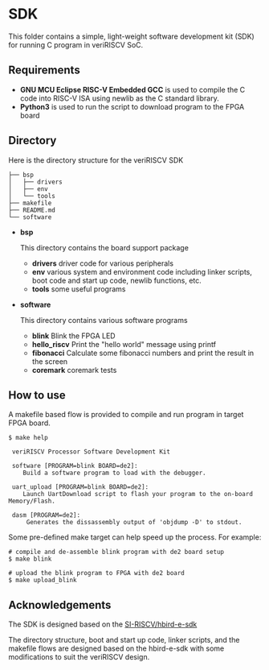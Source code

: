 # SDK

This folder contains a simple, light-weight software development kit (SDK) for running C program in veriRISCV SoC.

## Requirements

- **GNU MCU Eclipse RISC-V Embedded GCC** is used to compile the C code into RISC-V ISA using newlib as the C standard library.
- **Python3** is used to run the script to download program to the FPGA board

## Directory

Here is the directory structure for the veriRISCV SDK

```console
├── bsp
│   ├── drivers
│   ├── env
│   └── tools
├── makefile
├── README.md
└── software
```

- **bsp**

  This directory contains the board support package

  - **drivers** driver code for various peripherals
  - **env** various system and environment code including linker scripts, boot code and start up code, newlib functions, etc.
  - **tools** some useful programs

- **software**

  This directory contains various software programs

  - **blink** Blink the FPGA LED
  - **hello_riscv** Print the "hello world" message using printf
  - **fibonacci** Calculate some fibonacci numbers and print the result in the screen
  - **coremark** coremark tests


## How to use

A makefile based flow is provided to compile and run program in target FPGA board.

```shell
$ make help

 veriRISCV Processor Software Development Kit

 software [PROGRAM=blink BOARD=de2]:
    Build a software program to load with the debugger.

 uart_upload [PROGRAM=blink BOARD=de2]:
    Launch UartDownload script to flash your program to the on-board Memory/Flash.

 dasm [PROGRAM=de2]:
     Generates the dissassembly output of 'objdump -D' to stdout.
```

Some pre-defined make target can help speed up the process. For example:

```shell
# compile and de-assemble blink program with de2 board setup
$ make blink

# upload the blink program to FPGA with de2 board
$ make upload_blink
```

## Acknowledgements

The SDK is designed based on the [SI-RISCV/hbird-e-sdk](https://github.com/SI-RISCV/hbird-e-sdk)

The directory structure, boot and start up code, linker scripts, and the makefile flows are designed based on the hbird-e-sdk with some modifications to suit the veriRISCV design.
